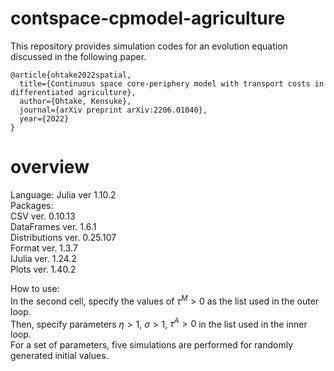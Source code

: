 # contspace-cpmodel-agriculture

This repository provides simulation codes for an evolution equation discussed in the following paper.

```
@article{ohtake2022spatial,
  title={Continuous space core-periphery model with transport costs in differentiated agriculture},
  author={Ohtake, Kensuke},
  journal={arXiv preprint arXiv:2206.01040},
  year={2022}
}
```

# overview
Language: Julia ver 1.10.2  
Packages:  
CSV ver. 0.10.13  
DataFrames ver. 1.6.1  
Distributions ver. 0.25.107  
Format ver. 1.3.7  
IJulia ver. 1.24.2  
Plots ver. 1.40.2

How to use:  
In the second cell, specify the values of $\tau^M>0$ as the list used in the outer loop.  
Then, specify parameters $\eta>1$, $\sigma>1$, $\tau^A>0$ in the list used in the inner loop.  
For a set of parameters, five simulations are performed for randomly generated initial values.

